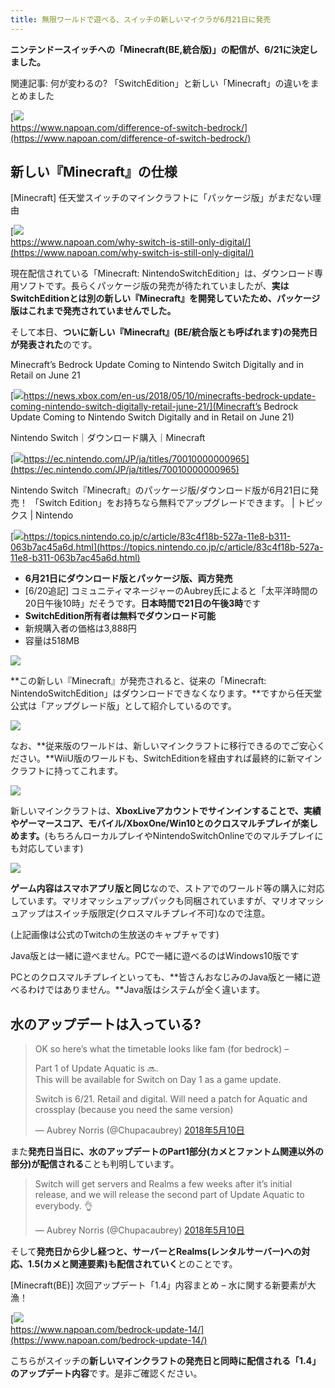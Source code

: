 ```yaml
---
title: 無限ワールドで遊べる、スイッチの新しいマイクラが6月21日に発売
---
```


**ニンテンドースイッチへの「Minecraft(BE,統合版)」の配信が、6/21に決定しました。**

関連記事: 何が変わるの? 「SwitchEdition」と新しい「Minecraft」の違いをまとめました

[![](https://cdn-ak.f.st-hatena.com/images/fotolife/s/sasigume/20210208/20210208105007.png)  
https://www.napoan.com/difference-of-switch-bedrock/](https://www.napoan.com/difference-of-switch-bedrock/)

## 新しい『Minecraft』の仕様

\[Minecraft\] 任天堂スイッチのマインクラフトに「パッケージ版」がまだない理由

[![](https://cdn-ak.f.st-hatena.com/images/fotolife/s/sasigume/20210208/20210208121342.png)  
https://www.napoan.com/why-switch-is-still-only-digital/](https://www.napoan.com/why-switch-is-still-only-digital/)

現在配信されている「Minecraft: NintendoSwitchEdition」は、ダウンロード専用ソフトです。長らくパッケージ版の発売が待たれていましたが、**実はSwitchEditionとは別の新しい『Minecraft』を開発していたため、パッケージ版はこれまで発売されていませんでした。**

そして本日、**ついに新しい『Minecraft』(BE/統合版とも呼ばれます)の発売日が発表された**のです。

Minecraft’s Bedrock Update Coming to Nintendo Switch Digitally and in Retail on June 21

[![](https://cdn-ak.f.st-hatena.com/images/fotolife/s/sasigume/20210208/20210208094718.png)https://news.xbox.com/en-us/2018/05/10/minecrafts-bedrock-update-coming-nintendo-switch-digitally-retail-june-21/](Minecraft’s Bedrock Update Coming to Nintendo Switch Digitally and in Retail on June 21)

Nintendo Switch｜ダウンロード購入｜Minecraft

[![](https://cdn-ak.f.st-hatena.com/images/fotolife/s/sasigume/20210208/20210208115144.png)https://ec.nintendo.com/JP/ja/titles/70010000000965](https://ec.nintendo.com/JP/ja/titles/70010000000965)

Nintendo Switch『Minecraft』のパッケージ版/ダウンロード版が6月21日に発売！ 「Switch Edition」をお持ちなら無料でアップグレードできます。 | トピックス | Nintendo

[![](https://cdn-ak.f.st-hatena.com/images/fotolife/s/sasigume/20210208/20210208115149.png)https://topics.nintendo.co.jp/c/article/83c4f18b-527a-11e8-b311-063b7ac45a6d.html](https://topics.nintendo.co.jp/c/article/83c4f18b-527a-11e8-b311-063b7ac45a6d.html)

*   **6月21日にダウンロード版とパッケージ版、両方発売**
*   \[6/20追記\] コミュニティマネージャーのAubrey氏によると「太平洋時間の20日午後10時」だそうです。**日本時間で21日の午後3時**です
*   **SwitchEdition所有者は無料でダウンロード可能**
*   新規購入者の価格は3,888円
*   容量は518MB

![](https://cdn-ak.f.st-hatena.com/images/fotolife/s/sasigume/20210208/20210208104226.jpg)

**この新しい『Minecraft』が発売されると、従来の「Minecraft: NintendoSwitchEdition」はダウンロードできなくなります。**ですから任天堂公式は「アップグレード版」として紹介しているのです。

![](https://cdn-ak.f.st-hatena.com/images/fotolife/s/sasigume/20210208/20210208101221.png)

なお、**従来版のワールドは、新しいマインクラフトに移行できるのでご安心ください。**WiiU版のワールドも、SwitchEditionを経由すれば最終的に新マインクラフトに持ってこれます。

![](https://cdn-ak.f.st-hatena.com/images/fotolife/s/sasigume/20210208/20210208123512.png)

新しいマインクラフトは、**XboxLiveアカウントでサインインすることで、実績やゲーマースコア、モバイル/XboxOne/Win10とのクロスマルチプレイが楽しめます。**(もちろんローカルプレイやNintendoSwitchOnlineでのマルチプレイにも対応しています)

![](https://cdn-ak.f.st-hatena.com/images/fotolife/s/sasigume/20210208/20210208114827.png)

**ゲーム内容はスマホアプリ版と同じ**なので、ストアでのワールド等の購入に対応しています。マリオマッシュアップパックも同梱されていますが、マリオマッシュアップはスイッチ版限定(クロスマルチプレイ不可)なので注意。

(上記画像は公式のTwitchの生放送のキャプチャです)

Java版とは一緒に遊べません。PCで一緒に遊べるのはWindows10版です

PCとのクロスマルチプレイといっても、**皆さんおなじみのJava版と一緒に遊べるわけではありません。**Java版はシステムが全く違います。

## 水のアップデートは入っている?

> OK so here’s what the timetable looks like fam (for bedrock) –
> 
> Part 1 of Update Aquatic is 🔜.  
> This will be available for Switch on Day 1 as a game update.
> 
> Switch is 6/21. Retail and digital. Will need a patch for Aquatic and crossplay (because you need the same version)
> 
> — Aubrey Norris (@Chupacaubrey) [2018年5月10日](https://twitter.com/Chupacaubrey/status/994703831534587905?ref_src=twsrc%5Etfw)

また**発売日当日に、水のアップデートのPart1部分(カメとファントム関連以外の部分)が配信される**ことも判明しています。

> Switch will get servers and Realms a few weeks after it’s initial release, and we will release the second part of Update Aquatic to everybody. 👌
> 
> — Aubrey Norris (@Chupacaubrey) [2018年5月10日](https://twitter.com/Chupacaubrey/status/994704877191352321?ref_src=twsrc%5Etfw)

そして**発売日から少し経つと、サーバーとRealms(レンタルサーバー)への対応、1.5(カメと関連要素)も配信されていく**とのことです。

\[Minecraft(BE)\] 次回アップデート「1.4」内容まとめ – 水に関する新要素が大漁！

[![](https://cdn-ak.f.st-hatena.com/images/fotolife/s/sasigume/20210208/20210208111334.png)  
https://www.napoan.com/bedrock-update-14/](https://www.napoan.com/bedrock-update-14/)

こちらがスイッチの**新しいマインクラフトの発売日と同時に配信される「1.4」のアップデート内容**です。是非ご確認ください。
